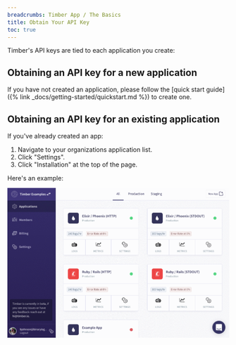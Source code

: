 ```yaml
---
breadcrumbs: Timber App / The Basics
title: Obtain Your API Key
toc: true
---
```


Timber's API keys are tied to each application you create:


## Obtaining an API key for a new application

If you have not created an application, please follow the
[quick start guide]({% link _docs/getting-started/quickstart.md %}) to create one.


## Obtaining an API key for an existing application

If you've already created an app:

1. Navigate to your organizations application list.
2. Click "Settings".
3. Click "Installation" at the top of the page.

Here's an example:

![Obtaining API key](/assets/img/docs/obtaining-api-key.gif)
